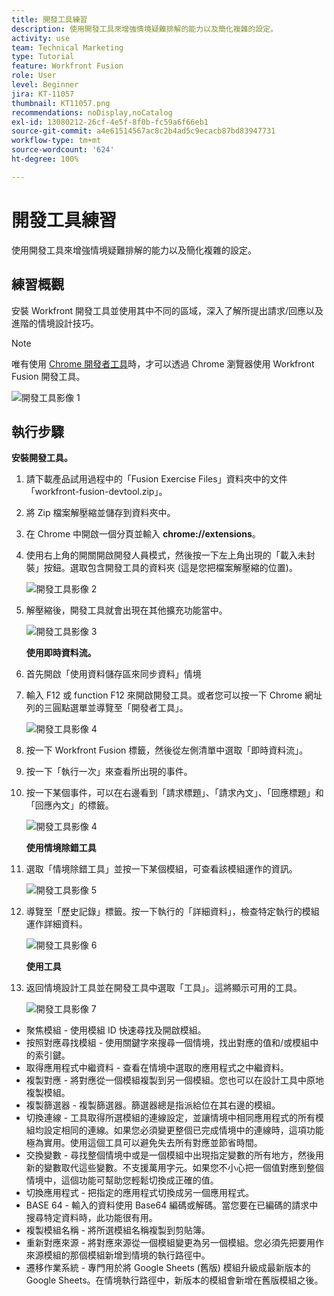 ```yaml
---
title: 開發工具練習
description: 使用開發工具來增強情境疑難排解的能力以及簡化複雜的設定。
activity: use
team: Technical Marketing
type: Tutorial
feature: Workfront Fusion
role: User
level: Beginner
jira: KT-11057
thumbnail: KT11057.png
recommendations: noDisplay,noCatalog
exl-id: 13080212-26cf-4e5f-8f0b-fc59a6f66eb1
source-git-commit: a4e61514567ac8c2b4ad5c9ecacb87bd83947731
workflow-type: tm+mt
source-wordcount: '624'
ht-degree: 100%

---
```


# 開發工具練習

使用開發工具來增強情境疑難排解的能力以及簡化複雜的設定。

## 練習概觀

安裝 Workfront 開發工具並使用其中不同的區域，深入了解所提出請求/回應以及進階的情境設計技巧。

>[!NOTE]
>
>唯有使用 [Chrome 開發者工具](https://developer.chrome.com/docs/devtools/)時，才可以透過 Chrome 瀏覽器使用 Workfront Fusion 開發工具。

![開發工具影像 1](../12-exercises/assets/devtool-walkthrough-1.png)

## 執行步驟

**安裝開發工具。**

1. 請下載產品試用過程中的「Fusion Exercise Files」資料夾中的文件「workfront-fusion-devtool.zip」。
1. 將 Zip 檔案解壓縮並儲存到資料夾中。
1. 在 Chrome 中開啟一個分頁並輸入 **chrome://extensions**。
1. 使用右上角的開關開啟開發人員模式，然後按一下左上角出現的「載入未封裝」按鈕。選取包含開發工具的資料夾 (這是您把檔案解壓縮的位置)。

   ![開發工具影像 2](../12-exercises/assets/devtool-walkthrough-2.png)

1. 解壓縮後，開發工具就會出現在其他擴充功能當中。

   ![開發工具影像 3](../12-exercises/assets/devtool-walkthrough-3.png)

   **使用即時資料流。**

1. 首先開啟「使用資料儲存區來同步資料」情境
1. 輸入 F12 或 function F12 來開啟開發工具。或者您可以按一下 Chrome 網址列的三圓點選單並導覽至「開發者工具」。

   ![開發工具影像 4](../12-exercises/assets/navigate-to-devtools.png)

1. 按一下 Workfront Fusion 標籤，然後從左側清單中選取「即時資料流」。
1. 按一下「執行一次」來查看所出現的事件。
1. 按一下某個事件，可以在右邊看到「請求標題」、「請求內文」、「回應標題」和「回應內文」的標籤。

   ![開發工具影像 4](../12-exercises/assets/devtool-walkthrough-4.png)

   **使用情境除錯工具**

1. 選取「情境除錯工具」並按一下某個模組，可查看該模組運作的資訊。

   ![開發工具影像 5](../12-exercises/assets/devtool-walkthrough-5.png)

1. 導覽至「歷史記錄」標籤。按一下執行的「詳細資料」，檢查特定執行的模組運作詳細資料。

   ![開發工具影像 6](../12-exercises/assets/devtool-walkthrough-6.png)

   **使用工具**

1. 返回情境設計工具並在開發工具中選取「工具」。這將顯示可用的工具。

   ![開發工具影像 7](../12-exercises/assets/devtool-walkthrough-7.png)

+ 聚焦模組 - 使用模組 ID 快速尋找及開啟模組。
+ 按照對應尋找模組 - 使用關鍵字來搜尋一個情境，找出對應的值和/或模組中的索引鍵。
+ 取得應用程式中繼資料 - 查看在情境中選取的應用程式之中繼資料。
+ 複製對應 - 將對應從一個模組複製到另一個模組。您也可以在設計工具中原地複製模組。
+ 複製篩選器 - 複製篩選器。篩選器總是指派給位在其右邊的模組。
+ 切換連線 - 工具取得所選模組的連線設定，並讓情境中相同應用程式的所有模組均設定相同的連線。如果您必須變更整個已完成情境中的連線時，這項功能極為實用。使用這個工具可以避免失去所有對應並節省時間。
+ 交換變數 - 尋找整個情境中或是一個模組中出現指定變數的所有地方，然後用新的變數取代這些變數。不支援萬用字元。如果您不小心把一個值對應到整個情境中，這個功能可幫助您輕鬆切換成正確的值。
+ 切換應用程式 - 把指定的應用程式切換成另一個應用程式。
+ BASE 64 - 輸入的資料使用 Base64 編碼或解碼。當您要在已編碼的請求中搜尋特定資料時，此功能很有用。
+ 複製模組名稱 - 將所選模組名稱複製到剪貼簿。
+ 重新對應來源 - 將對應來源從一個模組變更為另一個模組。您必須先把要用作來源模組的那個模組新增到情境的執行路徑中。
+ 遷移作業系統 - 專門用於將 Google Sheets (舊版) 模組升級成最新版本的 Google Sheets。在情境執行路徑中，新版本的模組會新增在舊版模組之後。
